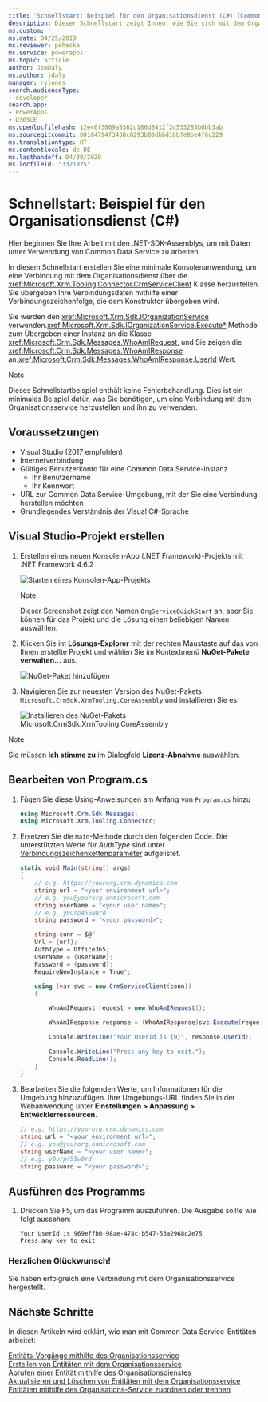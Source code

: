 ```yaml
---
title: 'Schnellstart: Beispiel für den Organisationsdienst (C#) (Common Data Service) | Microsoft Docs'
description: Dieser Schnellstart zeigt Ihnen, wie Sie sich mit dem Organisationsdienst der Common Data Service verbinden
ms.custom: ''
ms.date: 04/25/2019
ms.reviewer: pehecke
ms.service: powerapps
ms.topic: article
author: JimDaly
ms.author: jdaly
manager: ryjones
search.audienceType:
- developer
search.app:
- PowerApps
- D365CE
ms.openlocfilehash: 12e46f3069a5362c186d8412f2d533285b0bb3ab
ms.sourcegitcommit: 08184794f3438c8293b88dbbd16bfe8be4f6c229
ms.translationtype: HT
ms.contentlocale: de-DE
ms.lasthandoff: 04/30/2020
ms.locfileid: "3321825"
---
```

# <a name="quickstart-organization-service-sample-c"></a>Schnellstart: Beispiel für den Organisationsdienst (C#)

Hier beginnen Sie Ihre Arbeit mit den .NET-SDK-Assemblys, um mit Daten unter Verwendung von Common Data Service zu arbeiten.

In diesem Schnellstart erstellen Sie eine minimale Konsolenanwendung, um eine Verbindung mit dem Organisationsdienst über die <xref:Microsoft.Xrm.Tooling.Connector.CrmServiceClient> Klasse herzustellen. Sie übergeben Ihre Verbindungsdaten mithilfe einer Verbindungszeichenfolge, die dem Konstruktor übergeben wird.

Sie werden den <xref:Microsoft.Xrm.Sdk.IOrganizationService> verwenden.<xref:Microsoft.Xrm.Sdk.IOrganizationService.Execute*> Methode zum Übergeben einer Instanz an die Klasse <xref:Microsoft.Crm.Sdk.Messages.WhoAmIRequest>, und Sie zeigen die <xref:Microsoft.Crm.Sdk.Messages.WhoAmIResponse> an.<xref:Microsoft.Crm.Sdk.Messages.WhoAmIResponse.UserId> Wert.

> [!NOTE]
> Dieses Schnellstartbeispiel enthält keine Fehlerbehandlung. Dies ist ein minimales Beispiel dafür, was Sie benötigen, um eine Verbindung mit dem Organisationsservice herzustellen und ihn zu verwenden.


## <a name="prerequisites"></a>Voraussetzungen

 - Visual Studio (2017 empfohlen)
 - Internetverbindung
 - Gültiges Benutzerkonto für eine Common Data Service-Instanz
    - Ihr Benutzername
    - Ihr Kennwort
 - URL zur Common Data Service-Umgebung, mit der Sie eine Verbindung herstellen möchten
 - Grundlegendes Verständnis der Visual C#-Sprache

## <a name="create-visual-studio-project"></a>Visual Studio-Projekt erstellen

1. Erstellen eines neuen Konsolen-App (.NET Framework)-Projekts mit .NET Framework 4.6.2

    ![Starten eines Konsolen-App-Projekts](../media/quick-start-org-service-console-app-1.png)

    > [!NOTE]
    > Dieser Screenshot zeigt den Namen `OrgServiceQuickStart` an, aber Sie können für das Projekt und die Lösung einen beliebigen Namen auswählen. 

1. Klicken Sie im **Lösungs-Explorer** mit der rechten Maustaste auf das von Ihnen erstellte Projekt und wählen Sie im Kontextmenü **NuGet-Pakete verwalten...** aus.

    ![NuGet-Paket hinzufügen](../media/quick-start-org-service-console-app-2.png)

1. Navigieren Sie zur neuesten Version des NuGet-Pakets `Microsoft.CrmSdk.XrmTooling.CoreAssembly` und installieren Sie es.

    ![Installieren des NuGet-Pakets Microsoft.CrmSdk.XrmTooling.CoreAssembly](../media/quick-start-org-service-console-app-3.png)

> [!NOTE]
> Sie müssen **Ich stimme zu** im Dialogfeld **Lizenz-Abnahme** auswählen.

## <a name="edit-programcs"></a>Bearbeiten von Program.cs

1. Fügen Sie diese Using-Anweisungen am Anfang von `Program.cs` hinzu

    ```csharp
    using Microsoft.Crm.Sdk.Messages;
    using Microsoft.Xrm.Tooling.Connector;
    ```

1. Ersetzen Sie die `Main`-Methode durch den folgenden Code. Die unterstützten Werte für *AuthType* sind unter [Verbindungszeichenkettenparameter](../xrm-tooling/use-connection-strings-xrm-tooling-connect.md) aufgelistet.

    ```csharp
    static void Main(string[] args)
    {            
        // e.g. https://yourorg.crm.dynamics.com
        string url = "<your environment url>";
        // e.g. you@yourorg.onmicrosoft.com
        string userName = "<your user name>";
        // e.g. y0urp455w0rd 
        string password = "<your password>";

        string conn = $@"
        Url = {url};
        AuthType = Office365;
        UserName = {userName};
        Password = {password};
        RequireNewInstance = True";

        using (var svc = new CrmServiceClient(conn))
        {

            WhoAmIRequest request = new WhoAmIRequest();

            WhoAmIResponse response = (WhoAmIResponse)svc.Execute(request);

            Console.WriteLine("Your UserId is {0}", response.UserId);

            Console.WriteLine("Press any key to exit.");
            Console.ReadLine();
        }
    }
    ```

1. Bearbeiten Sie die folgenden Werte, um Informationen für die Umgebung hinzuzufügen. Ihre Umgebungs-URL finden Sie in der Webanwendung unter **Einstellungen > Anpassung > Entwicklerressourcen**.

    ```csharp
    // e.g. https://yourorg.crm.dynamics.com
    string url = "<your environment url>";
    // e.g. you@yourorg.onmicrosoft.com
    string userName = "<your user name>";
    // e.g. y0urp455w0rd
    string password = "<your password>";
    ```

## <a name="run-the-program"></a>Ausführen des Programms

1. Drücken Sie F5, um das Programm auszuführen. Die Ausgabe sollte wie folgt aussehen:

    ```
    Your UserId is 969effb0-98ae-478c-b547-53a2968c2e75
    Press any key to exit.
    ```

### <a name="congratulations"></a>Herzlichen Glückwunsch!

Sie haben erfolgreich eine Verbindung mit dem Organisationsservice hergestellt.


## <a name="next-steps"></a>Nächste Schritte

In diesen Artikeln wird erklärt, wie man mit Common Data Service-Entitäten arbeitet:

[Entitäts-Vorgänge mithilfe des Organisationsservice](entity-operations.md)<br />
[Erstellen von Entitäten mit dem Organisationsservice](entity-operations-create.md)<br />
[Abrufen einer Entität mithilfe des Organisationsdienstes](entity-operations-retrieve.md)<br />
[Aktualisieren und Löschen von Entitäten mit dem Organisationsservice](entity-operations-update-delete.md)<br />
[Entitäten mithilfe des Organisations-Service zuordnen oder trennen](entity-operations-associate-disassociate.md)